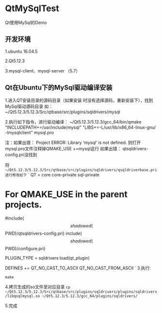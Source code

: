 # QtMySqlTest
Qt使用MySql的Demo

## 开发环境 
1.ubuntu 16.04.5

2.Qt5.12.3

3.mysql-client、mysql-server
（5.7）

## Qt在Ubuntu下的MySql驱动编译安装
1.进入QT安装目录的源码目录（如果安装 时没有选择源码，重新安装下），找到MySql驱动源码目录 
如：
~/Qt5.12.3/5.12.3/Src/qtbase/src/plugins/sqldrivers/mysql 

2.执行如下指令，进行驱动编译：
~/Qt5.12.3/5.12.3/gcc_64/bin/qmake "INCLUDEPATH+=/usr/include/mysql" "LIBS+=-L/usr/lib/x86_64-linux-gnu/ -lmysqlclient" mysql.pro

注：如果出错： 
Project ERROR: Library ‘mysql’ is not defined. 
则打开mysql.pro文件注释掉QMAKE_USE +=mysql这行 
如果出错： 
qtsqldrivers-config.pri没找到

将` ~/Qt5.12.3/5.12.3/Src/qtbase/src/plugins/sqldrivers/qsqldriverbase.pri进行修改如下`
`
QT  = core core-private sql-private

# For QMAKE_USE in the parent projects.
#include($$shadowed($$PWD)/qtsqldrivers-config.pri)
include($$shadowed($$PWD)/configure.pri)

PLUGIN_TYPE = sqldrivers
load(qt_plugin)

DEFINES += QT_NO_CAST_TO_ASCII QT_NO_CAST_FROM_ASCII
`
3.执行:

`make`

4.拷贝生成的so文件至对应目录
`cp ~/Qt5.12.3/5.12.3/Src/qtbase/src/plugins/sqldrivers/plugins/sqldrivers/libqsqlmysql.so ~/Qt5.12.3/5.12.3/gcc_64/plugins/sqldrivers/`

5.完成
